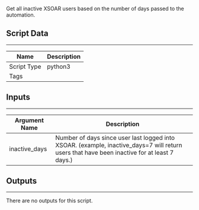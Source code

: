 Get all inactive XSOAR users based on the number of days passed to the automation. 

## Script Data
---

| **Name** | **Description** |
| --- | --- |
| Script Type | python3 |
| Tags |  |

## Inputs
---

| **Argument Name** | **Description** |
| --- | --- |
| inactive_days | Number of days since user last logged into XSOAR. \(example, inactive_days=7 will return users that have been inactive for at least 7 days.\) |

## Outputs
---
There are no outputs for this script.
